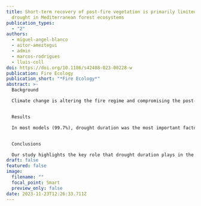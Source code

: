 ```yaml
---
title: Short-term recovery of post-fire vegetation is primarily limited by
  drought in Mediterranean forest ecosystems
publication_types:
  - "2"
authors:
  - miguel-angel-blanco
  - aitor-ameztegui
  - admin
  - marcos-rodrigues
  - lluis-coll
doi: https://doi.org/10.1186/s42408-023-00228-w
publication: Fire Ecology
publication_short: "*Fire Ecology*"
abstract: >-
  Background

  Climate change is altering the fire regime and compromising the post-fire recovery of vegetation worldwide. To understand the factors influencing post-fire vegetation cover restoration, we calculated the recovery of vegetation in 200,000 hectares of western Mediterranean forest burned by 268 wildfires over a 27-year period (1988–2015). We used time series of the Tasseled Cap Transformation Brightness (TCTB) spectral transformation over Landsat imagery to calculate vegetation recovery. Then, we quantified the importance of the main drivers of post-fire vegetation recovery (climate, fire severity, and topography) along an aridity gradient (semi-arid, sub-humid, and humid) using Random Forest models.


  Results

  In most models (99.7%), drought duration was the most important factor, negatively affecting post-fire recovery especially in the extremes of the aridity gradient. Fire severity was the second most important factor for vegetation cover recovery, with its effect varying along the aridity gradient: there was a positive relationship between fire severity and recovery in sub-humid and humid areas, while semi-arid areas showed the opposite pattern. Topographic variables were the least important driver and had a marginal effect on post-fire recovery. Additionally, semi-arid areas exhibited a low mean recovery rate, indicating limitations in the short-term recovery after a fire.


  Conclusions

  Our study highlights the key role that drought duration plays in the recovery of vegetation after wildfires in the Mediterranean basin and, particularly, in forests located in climatically extreme areas. The results suggest that the predicted increase in drought duration coupled with a higher frequency and intensity of large fires may modify the structure and composition of Mediterranean forest ecosystems. Our analysis provides relevant information to evaluate and design adaptive management strategies in post-fire recovery hotspots of Mediterranean forest ecosystems.
draft: false
featured: false
image:
  filename: ""
  focal_point: Smart
  preview_only: false
date: 2023-11-23T12:26:33.711Z
---
```

